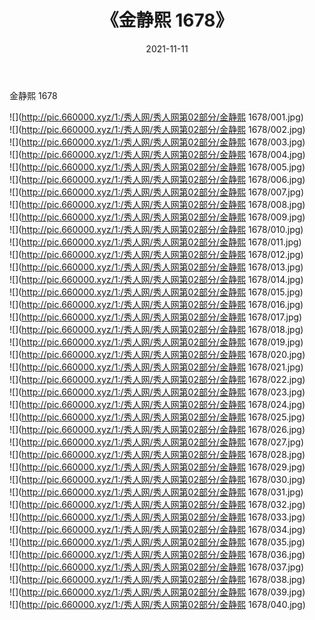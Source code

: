 ﻿---
layout: post
title:  《金静熙 1678》
date:   2021-11-11
img: http://pic.660000.xyz/1:/秀人网/秀人网第02部分/金静熙 1678/000.jpg
categories: [美女, 清纯, 唯美]
---

金静熙 1678

  ![](http://pic.660000.xyz/1:/秀人网/秀人网第02部分/金静熙 1678/001.jpg) <br> ![](http://pic.660000.xyz/1:/秀人网/秀人网第02部分/金静熙 1678/002.jpg) <br> ![](http://pic.660000.xyz/1:/秀人网/秀人网第02部分/金静熙 1678/003.jpg) <br> ![](http://pic.660000.xyz/1:/秀人网/秀人网第02部分/金静熙 1678/004.jpg) <br> ![](http://pic.660000.xyz/1:/秀人网/秀人网第02部分/金静熙 1678/005.jpg) <br> ![](http://pic.660000.xyz/1:/秀人网/秀人网第02部分/金静熙 1678/006.jpg) <br> ![](http://pic.660000.xyz/1:/秀人网/秀人网第02部分/金静熙 1678/007.jpg) <br> ![](http://pic.660000.xyz/1:/秀人网/秀人网第02部分/金静熙 1678/008.jpg) <br> ![](http://pic.660000.xyz/1:/秀人网/秀人网第02部分/金静熙 1678/009.jpg) <br> ![](http://pic.660000.xyz/1:/秀人网/秀人网第02部分/金静熙 1678/010.jpg) <br> ![](http://pic.660000.xyz/1:/秀人网/秀人网第02部分/金静熙 1678/011.jpg) <br> ![](http://pic.660000.xyz/1:/秀人网/秀人网第02部分/金静熙 1678/012.jpg) <br> ![](http://pic.660000.xyz/1:/秀人网/秀人网第02部分/金静熙 1678/013.jpg) <br> ![](http://pic.660000.xyz/1:/秀人网/秀人网第02部分/金静熙 1678/014.jpg) <br> ![](http://pic.660000.xyz/1:/秀人网/秀人网第02部分/金静熙 1678/015.jpg) <br> ![](http://pic.660000.xyz/1:/秀人网/秀人网第02部分/金静熙 1678/016.jpg) <br> ![](http://pic.660000.xyz/1:/秀人网/秀人网第02部分/金静熙 1678/017.jpg) <br> ![](http://pic.660000.xyz/1:/秀人网/秀人网第02部分/金静熙 1678/018.jpg) <br> ![](http://pic.660000.xyz/1:/秀人网/秀人网第02部分/金静熙 1678/019.jpg) <br> ![](http://pic.660000.xyz/1:/秀人网/秀人网第02部分/金静熙 1678/020.jpg) <br> ![](http://pic.660000.xyz/1:/秀人网/秀人网第02部分/金静熙 1678/021.jpg) <br> ![](http://pic.660000.xyz/1:/秀人网/秀人网第02部分/金静熙 1678/022.jpg) <br> ![](http://pic.660000.xyz/1:/秀人网/秀人网第02部分/金静熙 1678/023.jpg) <br> ![](http://pic.660000.xyz/1:/秀人网/秀人网第02部分/金静熙 1678/024.jpg) <br> ![](http://pic.660000.xyz/1:/秀人网/秀人网第02部分/金静熙 1678/025.jpg) <br> ![](http://pic.660000.xyz/1:/秀人网/秀人网第02部分/金静熙 1678/026.jpg) <br> ![](http://pic.660000.xyz/1:/秀人网/秀人网第02部分/金静熙 1678/027.jpg) <br> ![](http://pic.660000.xyz/1:/秀人网/秀人网第02部分/金静熙 1678/028.jpg) <br> ![](http://pic.660000.xyz/1:/秀人网/秀人网第02部分/金静熙 1678/029.jpg) <br> ![](http://pic.660000.xyz/1:/秀人网/秀人网第02部分/金静熙 1678/030.jpg) <br> ![](http://pic.660000.xyz/1:/秀人网/秀人网第02部分/金静熙 1678/031.jpg) <br> ![](http://pic.660000.xyz/1:/秀人网/秀人网第02部分/金静熙 1678/032.jpg) <br> ![](http://pic.660000.xyz/1:/秀人网/秀人网第02部分/金静熙 1678/033.jpg) <br> ![](http://pic.660000.xyz/1:/秀人网/秀人网第02部分/金静熙 1678/034.jpg) <br> ![](http://pic.660000.xyz/1:/秀人网/秀人网第02部分/金静熙 1678/035.jpg) <br> ![](http://pic.660000.xyz/1:/秀人网/秀人网第02部分/金静熙 1678/036.jpg) <br> ![](http://pic.660000.xyz/1:/秀人网/秀人网第02部分/金静熙 1678/037.jpg) <br> ![](http://pic.660000.xyz/1:/秀人网/秀人网第02部分/金静熙 1678/038.jpg) <br> ![](http://pic.660000.xyz/1:/秀人网/秀人网第02部分/金静熙 1678/039.jpg) <br> ![](http://pic.660000.xyz/1:/秀人网/秀人网第02部分/金静熙 1678/040.jpg) <br>